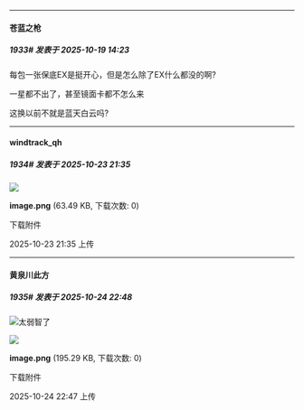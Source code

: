﻿
*****

####  苍蓝之枪  
##### 1933#       发表于 2025-10-19 14:23

每包一张保底EX是挺开心，但是怎么除了EX什么都没的啊?

一星都不出了，甚至镜面卡都不怎么来

这换以前不就是蓝天白云吗?

*****

####  windtrack_qh  
##### 1934#       发表于 2025-10-23 21:35

<img src="https://img.stage1st.com/forum/202510/23/213523m87tikbtv8vuitf7.png" referrerpolicy="no-referrer">

<strong>image.png</strong> (63.49 KB, 下载次数: 0)

下载附件

2025-10-23 21:35 上传


*****

####  黄泉川此方  
##### 1935#       发表于 2025-10-24 22:48

<img src="https://static.stage1st.com/image/smiley/face2017/067.png" referrerpolicy="no-referrer">太弱智了

<img src="https://img.stage1st.com/forum/202510/24/224747ck1u7tnnbzblfwru.png" referrerpolicy="no-referrer">

<strong>image.png</strong> (195.29 KB, 下载次数: 0)

下载附件

2025-10-24 22:47 上传

